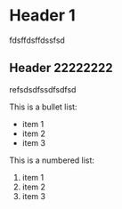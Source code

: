 # Header 1

fdsffdsffdssfsd 

## Header 22222222

refsdsdfssdfsdfsd

This is a bullet list:
- item 1
- item 2
- item 3

This is a numbered list:
1. item 1
2. item 2
3. item 3
